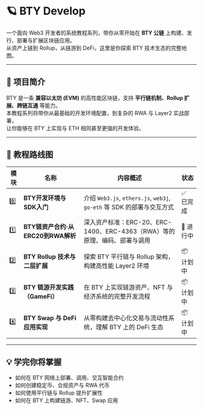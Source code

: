 # 🪐 BTY Develop

一个面向 Web3 开发者的系统教程系列，带你从零开始在 **BTY 公链** 上构建、发行、部署与扩展区块链应用。  
从资产上链到 Rollup，从链游到 DeFi，这里是你探索 BTY 技术生态的完整地图。  

---

## 🚀 项目简介

BTY 是一条 **兼容以太坊 (EVM)** 的高性能区块链，支持 **平行链机制、Rollup 扩展、跨链互通** 等能力。  
本教程系列将带你从最基础的开发环境配置，到复杂的 RWA 与 Layer2 实战部署，  
让你能够在 BTY 上实现与 ETH 相同甚至更强的开发体验。

---

## 🧭 教程路线图

| 模块 | 名称 | 内容概述 | 状态 |
|------|------|-----------|------|
| 0️⃣ | **BTY开发环境与SDK入门** | 介绍 `Web3.js`, `ethers.js`, `web3j`, `go-eth` 等 SDK 的部署与交互方式 | ✅ 已完成 |
| 1️⃣ | **BTY链资产合约·从ERC20到RWA解析** | 深入资产标准：ERC-20、ERC-1400、ERC-4363（RWA）等的原理、编码、部署与调用 | 🧩 进行中 |
| 2️⃣ | **BTY Rollup 技术与二层扩展** | 探索 BTY 平行链与 Rollup 架构，构建高性能 Layer2 环境 | 📦 计划中 |
| 3️⃣ | **BTY 链游开发实践（GameFi）** | 在 BTY 上实现链游资产、NFT 与经济系统的完整开发流程 | 📦 计划中 |
| 4️⃣ | **BTY Swap 与 DeFi 应用实现** | 从零构建去中心化交易与流动性系统，理解 BTY 上的 DeFi 生态 | 📦 计划中 |

---

## 💡 学完你将掌握

- 如何在 BTY 网络上部署、调用、交互智能合约  
- 如何创建稳定币、合规资产与 RWA 代币  
- 如何使用平行链与 Rollup 提升扩展性  
- 如何在 BTY 上构建链游、NFT、Swap 应用  

